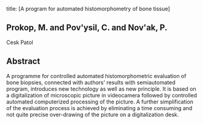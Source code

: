 title: [A program for automated histomorphometry of bone tissue]

## Prokop, M. and Pov'ysil, C. and Nov'ak, P.
Cesk Patol


## Abstract
A programme for controlled automated histomorphometric evaluation of bone biopsies, connected with authors' results with semiautomated program, introduces new technology as well as new principle. It is based on a digitalization of microscopic picture in videocamera followed by controlled automated computerized processing of the picture. A further simplification of the evaluation process is achieved by eliminating a time consuming and not quite precise over-drawing of the picture on a digitalization desk.

